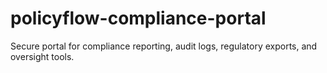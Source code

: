 # policyflow-compliance-portal
Secure portal for compliance reporting, audit logs, regulatory exports, and oversight tools.
